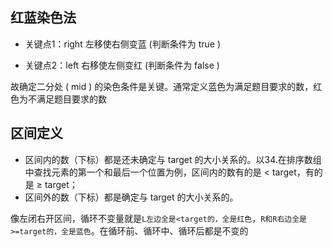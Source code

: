 ## 红蓝染色法

- 关键点1：right 左移使右侧变蓝 (判断条件为 true )

- 关键点2：left 右移使左侧变红 (判断条件为 false )

故确定二分处 ( mid ) 的染色条件是关键。通常定义蓝色为满足题目要求的数，红色为不满足题目要求的数


## 区间定义

- 区间内的数（下标）都是还未确定与 target 的大小关系的。以34.在排序数组中查找元素的第一个和最后一个位置为例，区间内的数有的是 < target，有的是 ≥ target；
- 区间外的数（下标）都是确定与 target 的大小关系的。

像左闭右开区间，循环不变量就是`L左边全是<target的，全是红色`，`R和R右边全是>=target的，全是蓝色`。在循环前、循环中、循环后都是不变的